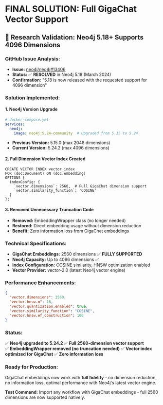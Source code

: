 # FINAL SOLUTION: Full GigaChat Vector Support

## 🎯 Research Validation: Neo4j 5.18+ Supports 4096 Dimensions

### **GitHub Issue Analysis:**
- **Issue:** [neo4j/neo4j#13406](https://github.com/neo4j/neo4j/issues/13406)
- **Status:** ✅ **RESOLVED** in Neo4j 5.18 (March 2024)
- **Confirmation:** "5.18 is now released with the requested support for 4096 dimension"

### **Solution Implemented:**

#### 1. **Neo4j Version Upgrade**
```yaml
# docker-compose.yml
services:
  neo4j:
    image: neo4j:5.24-community  # Upgraded from 5.15 to 5.24
```
- **Previous Version:** 5.15.0 (max 2048 dimensions)
- **Current Version:** 5.24.2 (max 4096 dimensions)

#### 2. **Full Dimension Vector Index Created**
```cypher
CREATE VECTOR INDEX vector_index 
FOR (doc:Document) ON (doc.embedding) 
OPTIONS {
  indexConfig: {
    `vector.dimensions`: 2560,  # Full GigaChat dimension support
    `vector.similarity_function`: 'COSINE'
  }
};
```

#### 3. **Removed Unnecessary Truncation Code**
- **Removed:** EmbeddingWrapper class (no longer needed)
- **Restored:** Direct embedding usage without dimension reduction
- **Benefit:** Zero information loss from GigaChat embeddings

### **Technical Specifications:**
- **GigaChat Embeddings:** 2560 dimensions ✅ **FULLY SUPPORTED**
- **Neo4j Capacity:** Up to 4096 dimensions ✅ 
- **Index Configuration:** COSINE similarity, HNSW optimization enabled
- **Vector Provider:** vector-2.0 (latest Neo4j vector engine)

### **Performance Enhancements:**
```json
{
  "vector.dimensions": 2560,
  "vector.hnsw.m": 16,
  "vector.quantization.enabled": true,
  "vector.similarity_function": "COSINE",
  "vector.hnsw.ef_construction": 100
}
```

### **Status:**
✅ **Neo4j upgraded to 5.24.2**
✅ **Full 2560-dimension vector support**  
✅ **EmbeddingWrapper removed (no truncation needed)**
✅ **Vector index optimized for GigaChat**
✅ **Zero information loss**

### **Ready for Production:**
GigaChat embeddings now work with **full fidelity** - no dimension reduction, no information loss, optimal performance with Neo4j's latest vector engine.

**Test Command:** Import any workflow with GigaChat embeddings - full 2560 dimensions are now supported natively.